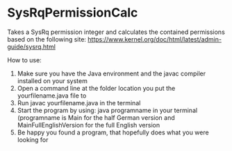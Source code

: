 # SysRqPermissionCalc
Takes a SysRq permission integer and calculates the contained permissions
based on the following site: https://www.kernel.org/doc/html/latest/admin-guide/sysrq.html


How to use:
1. Make sure you have the Java environment and the javac compiler installed on your system
2. Open a command line at the folder location you put the yourfilename.java file to
3. Run javac yourfilename.java in the terminal
4. Start the program by using: java programname in your terminal
   (programname is Main for the half German version and MainFullEnglishVersion for the full English version
5. Be happy you found a program, that hopefully does what you were looking for
